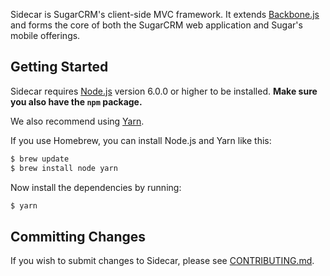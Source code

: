 Sidecar is SugarCRM's client-side MVC framework. It extends [Backbone.js][backbone] and forms the core of
both the SugarCRM web application and Sugar's mobile offerings.

## Getting Started

Sidecar requires [Node.js][nodejs] version 6.0.0 or higher to be installed.
**Make sure you also have the `npm` package.**

We also recommend using [Yarn][yarn].

If you use Homebrew, you can install Node.js and Yarn like this:

```bash
$ brew update
$ brew install node yarn
```

Now install the dependencies by running:

```bash
$ yarn
```

## Committing Changes
If you wish to submit changes to Sidecar, please see [CONTRIBUTING.md](CONTRIBUTING.md).

[backbone]: http://backbonejs.org/
[nodejs]: http://nodejs.org
[yarn]: https://yarnpkg.com/en/
